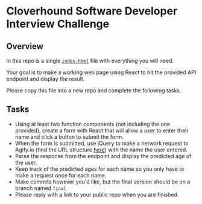 # Cloverhound Software Developer Interview Challenge

## Overview
In this repo is a single [`index.html`](./index.html) file with everything you will need.

Your goal is to make a working web page using React to hit the provided API endpoint and display the result.

Please copy this file into a new repo and complete the following tasks.

## Tasks
- Using at least two function components (not including the one provided), create a form with React that will allow a user to enter their name and click a button to submit the form.
- When the form is submitted, use jQuery to make a network request to Agify.io (find the URL structure [here](https://agify.io/documentation#basic-usage)) with the name the user entered.
- Parse the response from the endpoint and display the predicted age of the user.
- Keep track of the predicted ages for each name so you only have to make a request once for each name.
- Make commits however you'd like, but the final version should be on a branch named `final`
- Please reply with a link to your public repo when you are finished.
